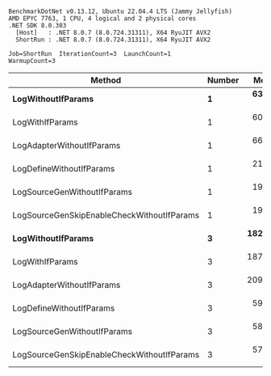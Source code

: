 ```

BenchmarkDotNet v0.13.12, Ubuntu 22.04.4 LTS (Jammy Jellyfish)
AMD EPYC 7763, 1 CPU, 4 logical and 2 physical cores
.NET SDK 8.0.303
  [Host]   : .NET 8.0.7 (8.0.724.31311), X64 RyuJIT AVX2
  ShortRun : .NET 8.0.7 (8.0.724.31311), X64 RyuJIT AVX2

Job=ShortRun  IterationCount=3  LaunchCount=1  
WarmupCount=3  

```
| Method                                     | Number | Mean      | Error      | StdDev   | Min       | Max       | Gen0   | Allocated |
|------------------------------------------- |------- |----------:|-----------:|---------:|----------:|----------:|-------:|----------:|
| **LogWithoutIfParams**                         | **1**      |  **63.64 ns** |   **8.494 ns** | **0.466 ns** |  **63.32 ns** |  **64.17 ns** | **0.0010** |      **88 B** |
| LogWithIfParams                            | 1      |  60.19 ns |   4.511 ns | 0.247 ns |  59.90 ns |  60.36 ns | 0.0010 |      88 B |
| LogAdapterWithoutIfParams                  | 1      |  66.37 ns |   7.942 ns | 0.435 ns |  66.07 ns |  66.87 ns | 0.0010 |      88 B |
| LogDefineWithoutIfParams                   | 1      |  21.15 ns |   3.241 ns | 0.178 ns |  21.04 ns |  21.36 ns |      - |         - |
| LogSourceGenWithoutIfParams                | 1      |  19.81 ns |   0.315 ns | 0.017 ns |  19.79 ns |  19.83 ns |      - |         - |
| LogSourceGenSkipEnableCheckWithoutIfParams | 1      |  19.29 ns |   0.313 ns | 0.017 ns |  19.27 ns |  19.30 ns |      - |         - |
| **LogWithoutIfParams**                         | **3**      | **182.34 ns** |   **8.908 ns** | **0.488 ns** | **181.82 ns** | **182.79 ns** | **0.0031** |     **264 B** |
| LogWithIfParams                            | 3      | 187.65 ns |  34.076 ns | 1.868 ns | 186.31 ns | 189.78 ns | 0.0031 |     264 B |
| LogAdapterWithoutIfParams                  | 3      | 209.27 ns | 101.220 ns | 5.548 ns | 204.50 ns | 215.36 ns | 0.0031 |     264 B |
| LogDefineWithoutIfParams                   | 3      |  59.04 ns |   1.198 ns | 0.066 ns |  58.99 ns |  59.11 ns |      - |         - |
| LogSourceGenWithoutIfParams                | 3      |  58.21 ns |   0.309 ns | 0.017 ns |  58.20 ns |  58.23 ns |      - |         - |
| LogSourceGenSkipEnableCheckWithoutIfParams | 3      |  57.77 ns |   2.052 ns | 0.112 ns |  57.67 ns |  57.89 ns |      - |         - |

